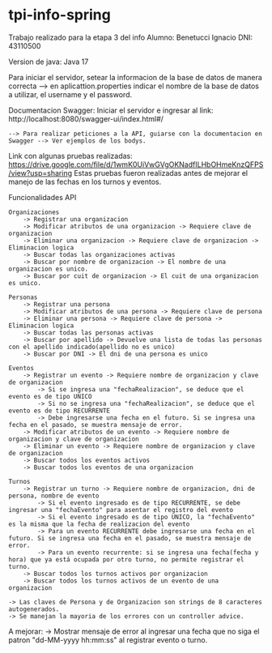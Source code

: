 # tpi-info-spring

Trabajo realizado para la etapa 3 del info
Alumno: Benetucci Ignacio DNI: 43110500

Version de java: Java 17

Para iniciar el servidor, setear la informacion de la base de datos de manera correcta --> en aplicattion.properties indicar el nombre de la base de datos a utilizar, el username y el password.

Documentacion Swagger:
	Iniciar el servidor e ingresar al link: http://localhost:8080/swagger-ui/index.html#/

	--> Para realizar peticiones a la API, guiarse con la documentacion en Swagger --> Ver ejemplos de los bodys.

Link con algunas pruebas realizadas: https://drive.google.com/file/d/1wmK0UiVwGVgOKNadfILHbOHmeKnzQFPS/view?usp=sharing
Estas pruebas fueron realizadas antes de mejorar el manejo de las fechas en los turnos y eventos.

Funcionalidades API

	Organizaciones
		-> Registrar una organizacion
		-> Modificar atributos de una organizacion -> Requiere clave de organizacion
		-> Eliminar una organizacion -> Requiere clave de organizacion -> Eliminacion logica
		-> Buscar todas las organizaciones activas
		-> Buscar por nombre de organizacion -> El nombre de una organizacion es unico.
		-> Buscar por cuit de organizacion -> El cuit de una organizacion es unico.

	Personas
		-> Registrar una persona
		-> Modificar atributos de una persona -> Requiere clave de persona
		-> Eliminar una persona -> Requiere clave de persona -> Eliminacion logica
		-> Buscar todas las personas activas
		-> Buscar por apellido -> Devuelve una lista de todas las personas con el apellido indicado(apellido no es unico)
		-> Buscar por DNI -> El dni de una persona es unico

	Eventos
		-> Registrar un evento -> Requiere nombre de organizacion y clave de organizacion
			-> Si se ingresa una "fechaRealizacion", se deduce que el evento es de tipo UNICO
			-> Si no se ingresa una "fechaRealizacion", se deduce que el evento es de tipo RECURRENTE
			-> Debe ingresarse una fecha en el futuro. Si se ingresa una fecha en el pasado, se muestra mensaje de error.
		-> Modificar atributos de un evento -> Requiere nombre de organizacion y clave de organizacion
		-> Eliminar un evento -> Requiere nombre de organizacion y clave de organizacion
		-> Buscar todos los eventos activos
		-> Buscar todos los eventos de una organizacion

	Turnos
		-> Registrar un turno -> Requiere nombre de organizacion, dni de persona, nombre de evento
			-> Si el evento ingresado es de tipo RECURRENTE, se debe ingresar una "fechaEvento" para asentar el registro del evento
			-> Si el evento ingresado es de tipo UNICO, la "fechaEvento" es la misma que la fecha de realizacion del evento
			-> Para un evento RECURRENTE debe ingresarse una fecha en el futuro. Si se ingresa una fecha en el pasado, se muestra mensaje de error.
			-> Para un evento recurrente: si se ingresa una fecha(fecha y hora) que ya está ocupada por otro turno, no permite registrar el turno.
		-> Buscar todos los turnos activos por organizacion
		-> Buscar todos los turnos activos de un evento de una organizacion

	-> Las claves de Persona y de Organizacion son strings de 8 caracteres autogenerados.
	-> Se manejan la mayoria de los errores con un controller advice.

A mejorar:
	-> Mostrar mensaje de error al ingresar una fecha que no siga el patron "dd-MM-yyyy hh:mm:ss" al registrar evento o turno.